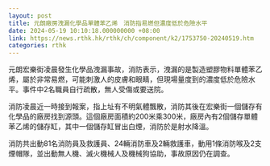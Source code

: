```yaml
---
layout: post
title: 元朗廠房洩漏化學品單體苯乙烯　消防指易燃但濃度低於危險水平
date: 2024-05-19 10:10:18.000000000 +08:00
link: https://news.rthk.hk/rthk/ch/component/k2/1753750-20240519.htm
categories: rthk
---
```


元朗宏樂街凌晨發生化學品洩漏事故，消防表示，洩漏的是製造塑膠物料單體苯乙烯，屬於非常易燃，可能刺激人的皮膚和眼睛，但現場量度到的濃度低於危險水平。事件中2名職員自行疏散，無人受傷或要送院。

消防凌晨近一時接到報案，指上址有不明氣體飄散，消防其後在宏樂街一個儲存有化學品的廠房找到源頭。這個廠房面積約200米乘300米，廠房內有2個儲存單體苯乙烯的儲存缸，其中一個儲存缸冒出白煙，消防於是射水降溫。

消防共出動81名消防員及救護員、24輛消防車及2輛救護車，動用1條消防喉及2支煙帽隊，並出動無人機、滅火機械人及機械狗協助，事故原因仍在調查。
